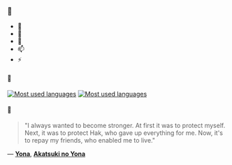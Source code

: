 ### 👋

- 🔭
- 🌱
- 💬
- 📫
- ⚡

#### 🧏

[![Most used languages](https://github-readme-stats-aynah.vercel.app/api/top-langs/?username=aynh&theme=solarized-dark&langs_count=6&layout=compact&hide_title=true)](https://github.com/anuraghazra/github-readme-stats#gh-dark-mode-only)
[![Most used languages](https://github-readme-stats-aynah.vercel.app/api/top-langs/?username=aynh&theme=solarized-light&langs_count=6&layout=compact&hide_title=true)](https://github.com/anuraghazra/github-readme-stats#gh-light-mode-only)

#### 💬

> "I always wanted to become stronger. At first it was to protect myself. Next, it was to protect Hak, who gave up everything for me. Now, it's to repay my friends, who enabled me to live."

&mdash; [**Yona**](https://myanimelist.net/character.php?q=Yona&cat=character), [**Akatsuki no Yona**](https://myanimelist.net/search/all?q=Akatsuki%20no%20Yona&cat=all)
